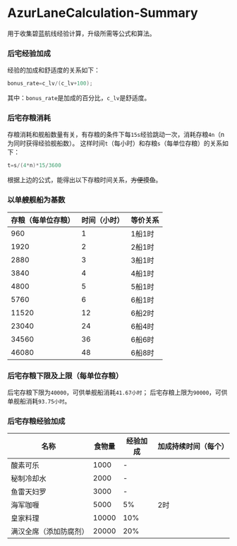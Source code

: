 # AzurLaneCalculation-Summary
用于收集碧蓝航线经验计算，升级所需等公式和算法。


### 后宅经验加成
经验的加成和舒适度的关系如下：
```java
bonus_rate=c_lv/(c_lv+100);
```
其中：`bonus_rate`是加成的百分比，`c_lv`是舒适度。

### 后宅存粮消耗
存粮消耗和舰船数量有关，有存粮的条件下每`15s`经验跳动一次，消耗存粮`4n`（n为同时获得经验舰船数）。
这样时间`t`（每小时）和存粮`s`（每单位存粮）的关系如下：
```java
t=s/(4*n)*15/3600
```
根据上边的公式，能得出以下存粮时间关系，~~方便摸鱼~~。

### 以单艘舰船为基数
|存粮（每单位存粮）|时间（小时）|等价关系|
|----|----|----|
|960|1|1船1时|
|1920|2|2船1时|
|2880|3|3船1时|
|3840|4|4船1时|
|4800|5|5船1时|
|5760|6|6船1时|
|11520|12|6船2时|
|23040|24|6船4时|
|34560|36|6船6时|
|46080|48|6船8时|
### 后宅存粮下限及上限（每单位存粮）
后宅存粮下限为`40000`，可供单舰船消耗`41.67小时`；
后宅存粮上限为`90000`，可供单舰船消耗`93.75小时`。
### 后宅存粮经验加成
|名称|食物量|经验加成|加成持续时间（每个）|
|----|----|----|----|
|酸素可乐|1000|-||
|秘制冷却水|2000|-||
|鱼雷天妇罗|3000|-||
|海军咖喱|5000|5%|2时|
|皇家料理|10000|10%||
|满汉全席（添加防腐剂）|20000|20%||
